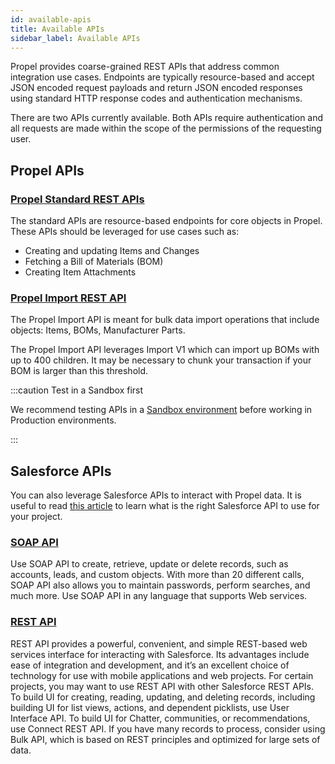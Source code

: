 ```yaml
---
id: available-apis
title: Available APIs
sidebar_label: Available APIs
---
```


Propel provides coarse-grained REST APIs that address common integration use cases. Endpoints are typically resource-based and accept JSON encoded request payloads and return JSON encoded responses using standard HTTP response codes and authentication mechanisms.

There are two APIs currently available. Both APIs require authentication and all requests are made within the scope of the permissions of the requesting user.

## Propel APIs

### [Propel Standard REST APIs](https://developer.propelsoftware.com)
The standard APIs are resource-based endpoints for core objects in Propel. These APIs should be leveraged for use cases such as:
- Creating and updating Items and Changes
- Fetching a Bill of Materials (BOM)
- Creating Item Attachments

### [Propel Import REST API](https://developer.propelsoftware.com#d74bd29d-fee2-4457-82c1-c2dc17193bbe)
The Propel Import API is meant for bulk data import operations that include objects: Items, BOMs, Manufacturer Parts.

The Propel Import API leverages Import V1 which can import up BOMs with up to 400 children. It may be necessary to chunk your transaction if your BOM is larger than this threshold.

:::caution Test in a Sandbox first

We recommend testing APIs in a [Sandbox environment](https://help.salesforce.com/articleView?id=deploy_sandboxes_parent.htm&type=5) before working in Production environments.

:::

## Salesforce APIs
You can also leverage Salesforce APIs to interact with Propel data. It is useful to read [this article](https://help.salesforce.com/articleView?id=integrate_what_is_api.htm&type=5) to learn what is the right Salesforce API to use for your project.
### [SOAP API](https://developer.salesforce.com/docs/atlas.en-us.api.meta/api/sforce_api_quickstart_intro.htm)
Use SOAP API to create, retrieve, update or delete records, such as accounts, leads, and custom objects. With more than 20 different calls, SOAP API also allows you to maintain passwords, perform searches, and much more. Use SOAP API in any language that supports Web services.

### [REST API](https://developer.salesforce.com/docs/atlas.en-us.api_rest.meta/api_rest/intro_what_is_rest_api.htm)
REST API provides a powerful, convenient, and simple REST-based web services interface for interacting with Salesforce. Its advantages include ease of integration and development, and it’s an excellent choice of technology for use with mobile applications and web projects. For certain projects, you may want to use REST API with other Salesforce REST APIs. To build UI for creating, reading, updating, and deleting records, including building UI for list views, actions, and dependent picklists, use User Interface API. To build UI for Chatter, communities, or recommendations, use Connect REST API. If you have many records to process, consider using Bulk API, which is based on REST principles and optimized for large sets of data.
